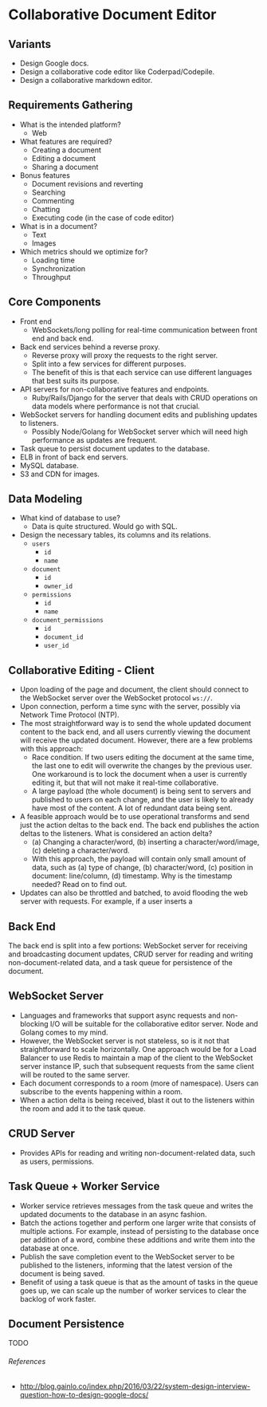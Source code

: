 # Collaborative Document Editor

## Variants

- Design Google docs.
- Design a collaborative code editor like Coderpad/Codepile.
- Design a collaborative markdown editor.

## Requirements Gathering

- What is the intended platform?
  - Web
- What features are required?
  - Creating a document
  - Editing a document
  - Sharing a document
- Bonus features
  - Document revisions and reverting
  - Searching
  - Commenting
  - Chatting
  - Executing code (in the case of code editor)
- What is in a document?
  - Text
  - Images
- Which metrics should we optimize for?
  - Loading time
  - Synchronization
  - Throughput

## Core Components

- Front end
  - WebSockets/long polling for real-time communication between front end and back end.
- Back end services behind a reverse proxy.
  - Reverse proxy will proxy the requests to the right server.
  - Split into a few services for different purposes.
  - The benefit of this is that each service can use different languages that best suits its purpose.
- API servers for non-collaborative features and endpoints.
  - Ruby/Rails/Django for the server that deals with CRUD operations on data models where performance is not that crucial.
- WebSocket servers for handling document edits and publishing updates to listeners.
  - Possibly Node/Golang for WebSocket server which will need high performance as updates are frequent.
- Task queue to persist document updates to the database.
- ELB in front of back end servers.
- MySQL database.
- S3 and CDN for images.

## Data Modeling

- What kind of database to use?
  - Data is quite structured. Would go with SQL.
- Design the necessary tables, its columns and its relations.
  - `users`
    - `id`
    - `name`
  - `document`
    - `id`
    - `owner_id`
  - `permissions`
    - `id`
    - `name`
  - `document_permissions`
    - `id`
    - `document_id`
    - `user_id`

## Collaborative Editing - Client

- Upon loading of the page and document, the client should connect to the WebSocket server over the WebSocket protocol `ws://`.
- Upon connection, perform a time sync with the server, possibly via Network Time Protocol (NTP).
- The most straightforward way is to send the whole updated document content to the back end, and all users currently viewing the document will receive the updated document. However, there are a few problems with this approach:
  - Race condition. If two users editing the document at the same time, the last one to edit will overwrite the changes by the previous user. One workaround is to lock the document when a user is currently editing it, but that will not make it real-time collaborative.
  - A large payload (the whole document) is being sent to servers and published to users on each change, and the user is likely to already have most of the content. A lot of redundant data being sent.
- A feasible approach would be to use operational transforms and send just the action deltas to the back end. The back end publishes the action deltas to the listeners. What is considered an action delta?
  - (a) Changing a character/word, (b) inserting a character/word/image, (c) deleting a character/word.
  - With this approach, the payload will contain only small amount of data, such as (a) type of change, (b) character/word, (c) position in document: line/column, (d) timestamp. Why is the timestamp needed? Read on to find out.
- Updates can also be throttled and batched, to avoid flooding the web server with requests. For example, if a user inserts a

## Back End

The back end is split into a few portions: WebSocket server for receiving and broadcasting document updates, CRUD server for reading and writing non-document-related data, and a task queue for persistence of the document.

## WebSocket Server

- Languages and frameworks that support async requests and non-blocking I/O will be suitable for the collaborative editor server. Node and Golang comes to my mind.
- However, the WebSocket server is not stateless, so is it not that straightforward to scale horizontally. One approach would be for a Load Balancer to use Redis to maintain a map of the client to the WebSocket server instance IP, such that subsequent requests from the same client will be routed to the same server.
- Each document corresponds to a room (more of namespace). Users can subscribe to the events happening within a room.
- When a action delta is being received, blast it out to the listeners within the room and add it to the task queue.

## CRUD Server

- Provides APIs for reading and writing non-document-related data, such as users, permissions.

## Task Queue + Worker Service

- Worker service retrieves messages from the task queue and writes the updated documents to the database in an async fashion.
- Batch the actions together and perform one larger write that consists of multiple actions. For example, instead of persisting to the database once per addition of a word, combine these additions and write them into the database at once.
- Publish the save completion event to the WebSocket server to be published to the listeners, informing that the latest version of the document is being saved.
- Benefit of using a task queue is that as the amount of tasks in the queue goes up, we can scale up the number of worker services to clear the backlog of work faster.

## Document Persistence

TODO

###### References

- http://blog.gainlo.co/index.php/2016/03/22/system-design-interview-question-how-to-design-google-docs/